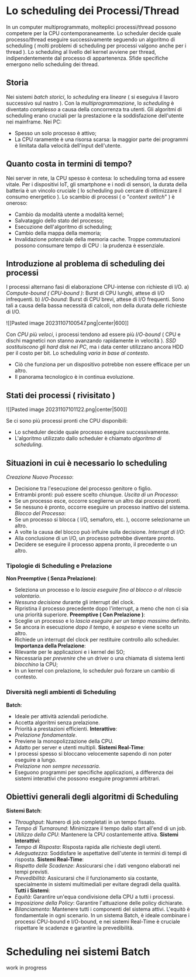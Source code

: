 # Lo scheduling dei Processi/Thread
In un computer multiprogrammato, molteplici processi/thread possono competere per la CPU contemporaneamente.
Lo scheduler decide quale processo/thread eseguire successivamente seguendo un algoritmo di scheduling ( molti problemi di scheduling per processi valgono anche per i thread ). Lo scheduling al livello del kernel avviene per thread, indipendentemente dal processo di appartenenza. Sfide specifiche emergono nello scheduling dei thread.
## Storia
Nei sistemi *batch storici*, lo *scheduling* era *lineare* ( si eseguiva il lavoro successivo sul nastro ). Con la *multiprogrammazione*, lo *scheduling* è diventato *complesso* a causa della concorrenza tra utenti. Gli algoritmi di scheduling erano cruciali per la prestazione e la soddisfazione dell'utente nei mainframe. Nei PC:
- Spesso un solo processo è attivo;
- La CPU raramente è una risorsa scarsa: la maggior parte dei programmi è limitata dalla velocità dell'input dell'utente.
## Quanto costa in termini di tempo?
Nei server in rete, la CPU spesso è contesa: lo scheduling torna ad essere vitale. Per i dispositivi IoT, gli smartphone e i nodi di sensori, la durata della batteria è un vincolo cruciale ( lo scheduling può cercare di ottimizzare il consumo energetico ).
Lo scambio di processi ( o "*context switch*" ) è oneroso:
- Cambio da modalità utente a modalità kernel;
- Salvataggio dello stato del processo;
- Esecuzione dell'algoritmo di scheduling;
- Cambio della mappa della memoria;
- Invalidazione potenziale della memoria cache.
Troppe commutazioni possono consumare tempo di CPU : la prudenza è essenziale.
## Introduzione al problema di scheduling dei processi
I processi alternano fasi di elaborazione CPU-intense con richieste di I/O.
a) *Compute-bound ( CPU-bound )*: Burst di CPU lunghi, attese di I/O infrequenti.
b) *I/O-bound*: Burst di CPU brevi, attese di I/O frequenti. Sono tali a causa della bassa necessità di calcoli, non della durata delle richieste di I/O.

![[Pasted image 20231107100547.png|center|600]]

Con *CPU più veloci*, i processi tendono ad essere più *I/O-bound* ( CPU e dischi magnetici non stanno avanzando rapidamente in velocità ). *SSD sostituiscono gli hard disk nei PC*, ma i data center utilizzano ancora HDD per il costo per bit.
Lo scheduling *varia in base al contesto*.
-  Ciò che funziona per un dispositivo potrebbe non essere efficace per un altro.
- Il panorama tecnologico è in continua evoluzione.
## Stati dei processi ( rivisitato )
![[Pasted image 20231107101122.png|center|500]]

Se ci sono più processi pronti che CPU disponibili:
- Lo scheduler decide quale processo eseguire successivamente.
- L'algoritmo utilizzato dallo scheduler è chiamato *algoritmo di scheduling*.
## Situazioni in cui è necessario lo scheduling
*Creazione Nuovo Processo*:
- Decisione tra l'esecuzione del processo genitore o figlio.
- Entrambi pronti: può essere scelto chiunque.
*Uscita di un Processo*:
- Se un processo esce, occorre sceglierne un altro dai processi pronti.
- Se nessuno è pronto, occorre eseguire un processo inattivo del sistema.
*Blocco del Processo*: 
- Se un processo si blocca ( I/O, semaforo, etc. ), occorre selezionarne un altro.
- A volte la causa del blocco può influire sulla decisione.
*Interrupt di I/O*:
- Alla conclusione di un I/O, un processo potrebbe diventare pronto.
- Decidere se eseguire il processo appena pronto, il precedente o un altro.
### Tipologie di Scheduling e Prelazione
**Non Preemptive ( Senza Prelazione)**:
- Seleziona un processo e lo *lascia eseguire fino al blocco o al rilascio volontario*.
- *Nessuna decisione* durante gli interrupt del clock.
- Ripristina il processo precedente dopo l'interrupt, a meno che non ci sia una priorità superiore.
**Preemptive ( Con Prelazione )**:
- Sceglie un processo e lo *lascia eseguire per un tempo massimo* definito.
- Se ancora in esecuzione *dopo il tempo*, è *sospeso* e viene scelto un altro.
- Richiede un interrupt del clock per restituire controllo allo scheduler.
**Importanza della Prelazione**:
- Rilevante per le applicazioni e i kernel dei SO;
- Necessaria per *prevenire* che un driver o una chiamata di sistema lenti *blocchino* la CPU;
- In un kernel con prelazione, lo scheduler può forzare un cambio di contesto.
### Diversità negli ambienti di Scheduling
**Batch**:
- Ideale per attività aziendali periodiche.
- Accetta algoritmi senza prelazione.
- Priorità a prestazioni efficienti.
**Interattivo**:
- *Prelazione fondamentale*.
- Previene la monopolizzazione della CPU.
- Adatto per server e utenti multipli.
**Sistemi Real-Time**:
- I processi spesso si bloccano velocemente sapendo di non poter eseguire a lungo.
- *Prelazione non sempre necessaria*.
- Eseguono programmi per specifiche applicazioni, a differenza dei sistemi interattivi che possono eseguire programmi arbitrari.
## Obiettivi generali degli algoritmi di Scheduling
**Sistemi Batch**:
- *Throughput*: Numero di job completati in un tempo fissato.
- *Tempo di Turnaround*: Minimizzare il tempo dallo start all'end di un job.
- *Utilizzo della CPU*: Mantenere la CPU costantemente attiva.
**Sistemi Interattivi**:
- *Tempo di Risposta*: Risposta rapida alle richieste degli utenti.
- *Adeguatezza*: Soddisfare le aspettative dell'utente in termini di tempi di risposta.
**Sistemi Real-Time**:
- *Rispetto delle Scadenze*: Assicurarsi che i dati vengono elaborati nei tempi previsti.
- *Prevedibilità*: Assicurarsi che il funzionamento sia costante, specialmente in sistemi multimediali per evitare degradi della qualità.
**Tutti i Sistemi**:
- *Equità*: Garantire un'equa condivisione della CPU a tutti i processi.
- *Imposizione della Policy*: Garantire l'attuazione delle policy dichiarate.
- *Bilanciamento*: Mantenere tutti i componenti del sistema attivi.
L'equitò è fondamentale in ogni scenario. In un sistema Batch, è ideale combinare i processi CPU-bound e I/O-bound, e nei sistemi Real-Time è cruciale rispettare le scadenze e garantire la prevedibilità.
# Scheduling nei sistemi Batch
work in progress